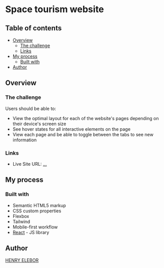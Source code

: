 # Space tourism website

## Table of contents

- [Overview](#overview)
  - [The challenge](#the-challenge)
  - [Links](#links)
- [My process](#my-process)
  - [Built with](#built-with)
- [Author](#author)


## Overview

### The challenge

Users should be able to:

- View the optimal layout for each of the website's pages depending on their device's screen size
- See hover states for all interactive elements on the page
- View each page and be able to toggle between the tabs to see new information


### Links

- Live Site URL: [...](https://your-live-site-url.com)

## My process

### Built with

- Semantic HTML5 markup
- CSS custom properties
- Flexbox
- Tailwind
- Mobile-first workflow
- [React](https://reactjs.org/) - JS library


## Author

 [HENRY ELEBOR](https://www.your-site.com)
